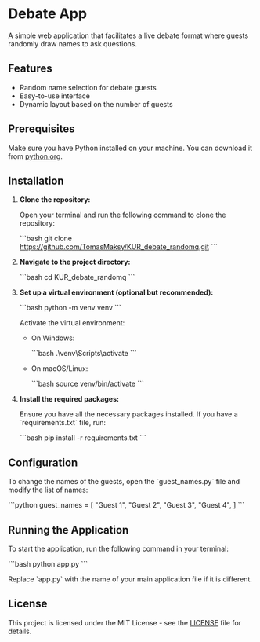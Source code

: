 # Debate App

A simple web application that facilitates a live debate format where guests randomly draw names to ask questions.

## Features

- Random name selection for debate guests
- Easy-to-use interface
- Dynamic layout based on the number of guests

## Prerequisites

Make sure you have Python installed on your machine. You can download it from [python.org](https://www.python.org/downloads/).

## Installation

1. **Clone the repository:**

   Open your terminal and run the following command to clone the repository:

   \`\`\`bash
   git clone https://github.com/TomasMaksy/KUR_debate_randomq.git
   \`\`\`

2. **Navigate to the project directory:**

   \`\`\`bash
   cd KUR_debate_randomq
   \`\`\`

3. **Set up a virtual environment (optional but recommended):**

   \`\`\`bash
   python -m venv venv
   \`\`\`

   Activate the virtual environment:

   - On Windows:

     \`\`\`bash
     .\venv\Scripts\activate
     \`\`\`

   - On macOS/Linux:

     \`\`\`bash
     source venv/bin/activate
     \`\`\`

4. **Install the required packages:**

   Ensure you have all the necessary packages installed. If you have a \`requirements.txt\` file, run:

   \`\`\`bash
   pip install -r requirements.txt
   \`\`\`

## Configuration

To change the names of the guests, open the \`guest_names.py\` file and modify the list of names:

\`\`\`python
guest_names = [
    "Guest 1",
    "Guest 2",
    "Guest 3",
    "Guest 4",
]
\`\`\`

## Running the Application

To start the application, run the following command in your terminal:

\`\`\`bash
python app.py
\`\`\`

Replace \`app.py\` with the name of your main application file if it is different.

## License

This project is licensed under the MIT License - see the [LICENSE](LICENSE) file for details.
